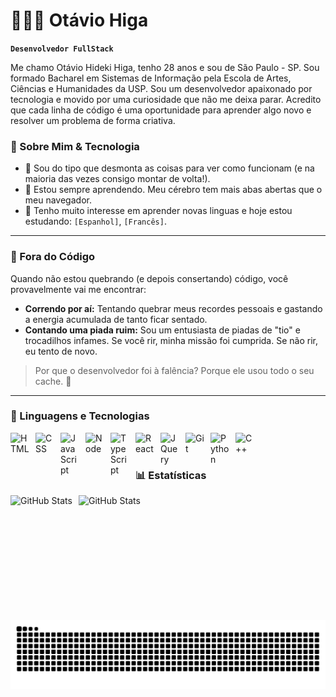# 👩🏻‍💻 Otávio Higa

**`Desenvolvedor FullStack`**

Me chamo Otávio Hideki Higa, tenho 28 anos e sou de São Paulo - SP. Sou formado Bacharel em Sistemas de Informação pela Escola de Artes, Ciências e Humanidades da USP. Sou um desenvolvedor apaixonado por tecnologia e movido por uma curiosidade que não me deixa parar. Acredito que cada linha de código é uma oportunidade para aprender algo novo e resolver um problema de forma criativa.

### 🚀 Sobre Mim & Tecnologia

* 🧠 Sou do tipo que desmonta as coisas para ver como funcionam (e na maioria das vezes consigo montar de volta!).
* 🌱 Estou sempre aprendendo. Meu cérebro tem mais abas abertas que o meu navegador.
* 🤔 Tenho muito interesse em aprender novas linguas e hoje estou estudando: `[Espanhol]`, `[Francês]`.

---

### 🏃 Fora do Código

Quando não estou quebrando (e depois consertando) código, você provavelmente vai me encontrar:

* **Correndo por aí:** Tentando quebrar meus recordes pessoais e gastando a energia acumulada de tanto ficar sentado.
* **Contando uma piada ruim:** Sou um entusiasta de piadas de "tio" e trocadilhos infames. Se você rir, minha missão foi cumprida. Se não rir, eu tento de novo.

> Por que o desenvolvedor foi à falência?
> Porque ele usou todo o seu cache. 💸

---

### 🤖 Linguagens e Tecnologias

<img 
    align="left" 
    alt="HTML"
    title="HTML" 
    width="30px" 
    style="padding-right: 10px;" 
    src="https://cdn.jsdelivr.net/gh/devicons/devicon@latest/icons/html5/html5-original.svg" 
/>
<img 
    align="left" 
    alt="CSS" 
    title="CSS"
    width="30px" 
    style="padding-right: 10px;" 
    src="https://cdn.jsdelivr.net/gh/devicons/devicon@latest/icons/css3/css3-original.svg" 
/>
<img 
    align="left" 
    alt="JavaScript" 
    title="JavaScript"
    width="30px" 
    style="padding-right: 10px;" 
    src="https://cdn.jsdelivr.net/gh/devicons/devicon@latest/icons/javascript/javascript-original.svg" 
/>
<img 
    align="left" 
    alt="Node" 
    title="Node"
    width="30px" 
    style="padding-right: 10px;" 
    src="https://cdn.jsdelivr.net/gh/devicons/devicon@latest/icons/nodejs/nodejs-original.svg" 
/>
<img 
    align="left" 
    alt="TypeScript"
    title="TypeScript" 
    width="30px" 
    style="padding-right: 10px;" 
    src="https://cdn.jsdelivr.net/gh/devicons/devicon@latest/icons/typescript/typescript-original.svg" 
/>
<img 
    align="left" 
    alt="React"
    title="React" 
    width="30px" 
    style="padding-right: 10px;" 
    src="https://cdn.jsdelivr.net/gh/devicons/devicon@latest/icons/react/react-original.svg" 
/>
<img 
    align="left" 
    alt="JQuery" 
    title="JQuery"
    width="30px" 
    style="padding-right: 10px;" 
    src="https://cdn.jsdelivr.net/gh/devicons/devicon@latest/icons/jquery/jquery-original.svg" 
/>
<img 
    align="left" 
    alt="Git" 
    title="Git"
    width="30px" 
    style="padding-right: 10px;" 
    src="https://cdn.jsdelivr.net/gh/devicons/devicon@latest/icons/git/git-original.svg" 
/>
<img 
    align="left" 
    alt="Python" 
    title="Python"
    width="30px" 
    style="padding-right: 10px;" 
    src="https://cdn.jsdelivr.net/gh/devicons/devicon@latest/icons/python/python-original.svg" 
/>
<img 
    align="left" 
    alt="C++" 
    title="C++"
    width="30px" 
    style="padding-right: 10px;" 
    src="https://cdn.jsdelivr.net/gh/devicons/devicon@latest/icons/cplusplus/cplusplus-original.svg" 
/>

<br/>
<br/>

### 📊 Estatísticas

<p>
  <img 
    align="left" 
    alt="GitHub Stats" 
    height="200" 
    style="padding-right: 10px;" 
    src="https://github-readme-stats.vercel.app/api?username=h2otavio&show_icons=true&theme=tokyonight&include_all_commits=true&locale=pt-br" 
  />

<img 
      align="left" 
      alt="GitHub Stats" 
      height="200" 
      src="https://github-readme-stats.vercel.app/api/top-langs/?username=h2otavio&theme=tokyonight&layout=compact&custom_title=Tecnologias&langs_count=9" 
  />

</p>

<div align=center>
<img src="https://raw.githubusercontent.com/H2Otavio/h2otavio/output/snake.svg" alt="Snake animation" />
</div>
